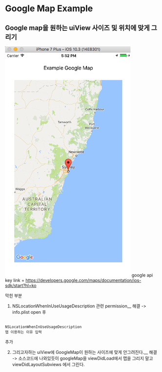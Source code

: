 # Google Map Example
## Google map을 원하는 uiView 사이즈 및 위치에 맞게 그리기

![alt text](https://github.com/Sgeuni/LearnObjectiveC/blob/master/exGoogleMap/screenShot.png)
google api key link = https://developers.google.com/maps/documentation/ios-sdk/start?hl=ko 

막힌 부분
1. NSLocationWhenInUseUsageDescription 관련 permission__
해결 -> info.plist open 후
<pre><code>
<key>NSLocationWhenInUseUsageDescription</key>
<string>맵 이용하는 이유 입력</string> 
</code></pre>
추가

2. 그리고자하는 uiView에 GoogleMap이 원하는 사이즈에 맞게 안그려진다.__
해결 -> 소스코드에 나와있듯이 googleMap을 viewDidLoad에서 맵을 그리지 말고 viewDidLayoutSubviews 에서 그린다.
